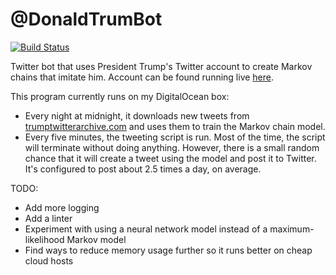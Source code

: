 # @DonaldTrumBot

[![Build Status](https://travis-ci.org/andrewts129/donald-trump-bot.svg?branch=master)](https://travis-ci.org/andrewts129/donald-trump-bot)  

Twitter bot that uses President Trump's Twitter account to create Markov chains that imitate him. Account can be found
running live [here](https://twitter.com/DonaldTrumBot).

This program currently runs on my DigitalOcean box:  
* Every night at midnight, it downloads new tweets from [trumptwitterarchive.com](http://www.trumptwitterarchive.com/)
and uses them to train the Markov chain model.  
* Every five minutes, the tweeting script is run. Most of the time, the script will terminate without doing anything.
However, there is a small random chance that it will create a tweet using the model and post it to Twitter. It's
configured to post about 2.5 times a day, on average.

TODO:
* Add more logging
* Add a linter
* Experiment with using a neural network model instead of a maximum-likelihood Markov model
* Find ways to reduce memory usage further so it runs better on cheap cloud hosts